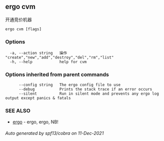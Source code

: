 ## ergo cvm

开通竞价机器

```
ergo cvm [flags]
```

### Options

```
  -a, --action string   操作 "create","new","add","destroy","del","rm","list" 
  -h, --help            help for cvm
```

### Options inherited from parent commands

```
      --config string   The ergo config file to use
      --debug           Prints the stack trace if an error occurs
      --silent          Run in silent mode and prevents any ergo log output except panics & fatals
```

### SEE ALSO

* [ergo](ergo.md)	 - ergo, ergo, NB!

###### Auto generated by spf13/cobra on 11-Dec-2021
